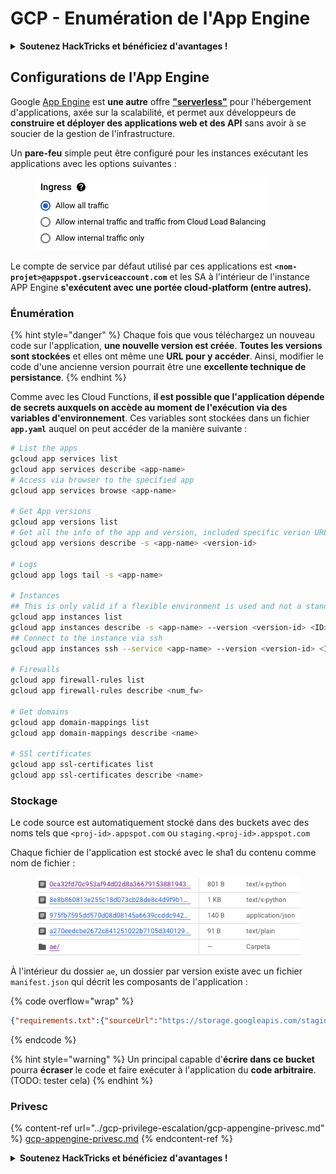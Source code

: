 # GCP - Enumération de l'App Engine

<details>

<summary><strong>Soutenez HackTricks et bénéficiez d'avantages !</strong></summary>

* Si vous souhaitez voir votre **entreprise annoncée dans HackTricks** ou si vous souhaitez accéder à la **dernière version de PEASS ou télécharger HackTricks en PDF**, consultez les [**PLANS D'ABONNEMENT**](https://github.com/sponsors/carlospolop) !
* Obtenez le [**swag officiel PEASS & HackTricks**](https://peass.creator-spring.com)
* Découvrez [**The PEASS Family**](https://opensea.io/collection/the-peass-family), notre collection exclusive de [**NFTs**](https://opensea.io/collection/the-peass-family)
* **Rejoignez le** 💬 [**groupe Discord**](https://discord.gg/hRep4RUj7f) ou le [**groupe Telegram**](https://t.me/peass) ou **suivez** moi sur **Twitter** 🐦 [**@carlospolopm**](https://twitter.com/carlospolopm)**.**
* **Partagez vos astuces de piratage en soumettant des PR aux** [**HackTricks**](https://github.com/carlospolop/hacktricks) et [**HackTricks Cloud**](https://github.com/carlospolop/hacktricks-cloud) github repos.

</details>

## Configurations de l'App Engine <a href="#reviewing-app-engine-configurations" id="reviewing-app-engine-configurations"></a>

Google [App Engine](https://cloud.google.com/appengine/) est **une autre** offre [**"serverless"**](https://about.gitlab.com/topics/serverless/) pour l'hébergement d'applications, axée sur la scalabilité, et permet aux développeurs de **construire et déployer des applications web et des API** sans avoir à se soucier de la gestion de l'infrastructure.

Un **pare-feu** simple peut être configuré pour les instances exécutant les applications avec les options suivantes :

<figure><img src="../../../.gitbook/assets/image (3) (1).png" alt=""><figcaption></figcaption></figure>

Le compte de service par défaut utilisé par ces applications est **`<nom-projet>@appspot.gserviceaccount.com`** et les SA à l'intérieur de l'instance APP Engine **s'exécutent avec une portée cloud-platform (entre autres).**

### Énumération

{% hint style="danger" %}
Chaque fois que vous téléchargez un nouveau code sur l'application, **une nouvelle version est créée**. **Toutes les versions sont stockées** et elles ont même une **URL pour y accéder**. Ainsi, modifier le code d'une ancienne version pourrait être une **excellente technique de persistance**.
{% endhint %}

Comme avec les Cloud Functions, **il est possible que l'application dépende de secrets auxquels on accède au moment de l'exécution via des variables d'environnement**. Ces variables sont stockées dans un fichier **`app.yaml`** auquel on peut accéder de la manière suivante :
```bash
# List the apps
gcloud app services list
gcloud app services describe <app-name>
# Access via browser to the specified app
gcloud app services browse <app-name>

# Get App versions
gcloud app versions list
# Get all the info of the app and version, included specific verion URL and the env
gcloud app versions describe -s <app-name> <version-id>

# Logs
gcloud app logs tail -s <app-name>

# Instances
## This is only valid if a flexible environment is used and not a standard one
gcloud app instances list
gcloud app instances describe -s <app-name> --version <version-id> <ID>
## Connect to the instance via ssh
gcloud app instances ssh --service <app-name> --version <version-id> <ID>

# Firewalls
gcloud app firewall-rules list
gcloud app firewall-rules describe <num_fw>

# Get domains
gcloud app domain-mappings list
gcloud app domain-mappings describe <name>

# SSl certificates
gcloud app ssl-certificates list
gcloud app ssl-certificates describe <name>
```
### Stockage

Le code source est automatiquement stocké dans des buckets avec des noms tels que `<proj-id>.appspot.com` ou `staging.<proj-id>.appspot.com`

Chaque fichier de l'application est stocké avec le sha1 du contenu comme nom de fichier :

<figure><img src="../../../.gitbook/assets/image (4) (6).png" alt=""><figcaption></figcaption></figure>

À l'intérieur du dossier `ae`, un dossier par version existe avec un fichier `manifest.json` qui décrit les composants de l'application :&#x20;

{% code overflow="wrap" %}
```json
{"requirements.txt":{"sourceUrl":"https://storage.googleapis.com/staging.onboarding-host-98efbf97812843.appspot.com/a270eedcbe2672c841251022b7105d340129d108","sha1Sum":"a270eedc_be2672c8_41251022_b7105d34_0129d108"},"main_test.py":{"sourceUrl":"https://storage.googleapis.com/staging.onboarding-host-98efbf97812843.appspot.com/0ca32fd70c953af94d02d8a36679153881943f32","sha1Sum":"0ca32fd7_0c953af9_4d02d8a ...
```
{% endcode %}

{% hint style="warning" %}
Un principal capable d'**écrire dans ce bucket** pourra **écraser** le code et faire exécuter à l'application du **code arbitraire**. (TODO: tester cela)
{% endhint %}

### Privesc

{% content-ref url="../gcp-privilege-escalation/gcp-appengine-privesc.md" %}
[gcp-appengine-privesc.md](../gcp-privilege-escalation/gcp-appengine-privesc.md)
{% endcontent-ref %}

<details>

<summary><strong>Soutenez HackTricks et bénéficiez d'avantages !</strong></summary>

* Si vous souhaitez voir votre **entreprise annoncée dans HackTricks** ou si vous souhaitez accéder à la **dernière version de PEASS ou télécharger HackTricks en PDF**, consultez les [**PLANS D'ABONNEMENT**](https://github.com/sponsors/carlospolop) !
* Obtenez le [**swag officiel PEASS & HackTricks**](https://peass.creator-spring.com)
* Découvrez [**The PEASS Family**](https://opensea.io/collection/the-peass-family), notre collection exclusive de [**NFT**](https://opensea.io/collection/the-peass-family)
* **Rejoignez** 💬 [**le groupe Discord**](https://discord.gg/hRep4RUj7f) ou le [**groupe Telegram**](https://t.me/peass) ou **suivez** moi sur **Twitter** 🐦 [**@carlospolopm**](https://twitter.com/carlospolopm)**.**
* **Partagez vos astuces de piratage en soumettant des PR aux** [**HackTricks**](https://github.com/carlospolop/hacktricks) et [**HackTricks Cloud**](https://github.com/carlospolop/hacktricks-cloud) github repos.

</details>
